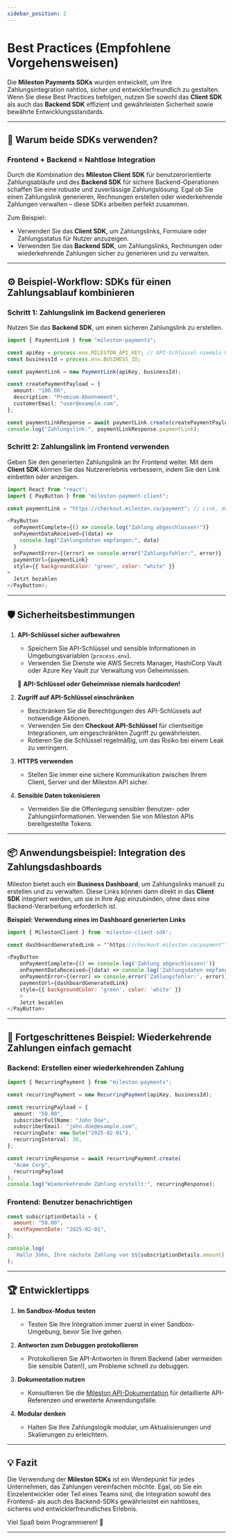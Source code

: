 ```yaml
---
sidebar_position: 2
---
```


# Best Practices (Empfohlene Vorgehensweisen)

Die **Mileston Payments SDKs** wurden entwickelt, um Ihre Zahlungsintegration nahtlos, sicher und entwicklerfreundlich zu gestalten. Wenn Sie diese Best Practices befolgen, nutzen Sie sowohl das **Client SDK** als auch das **Backend SDK** effizient und gewährleisten Sicherheit sowie bewährte Entwicklungsstandards.

---

## 🚀 Warum beide SDKs verwenden?

### Frontend + Backend = Nahtlose Integration

Durch die Kombination des **Mileston Client SDK** für benutzerorientierte Zahlungsabläufe und des **Backend SDK** für sichere Backend-Operationen schaffen Sie eine robuste und zuverlässige Zahlungslösung. Egal ob Sie einen Zahlungslink generieren, Rechnungen erstellen oder wiederkehrende Zahlungen verwalten – diese SDKs arbeiten perfekt zusammen.

Zum Beispiel:

- Verwenden Sie das **Client SDK**, um Zahlungslinks, Formulare oder Zahlungsstatus für Nutzer anzuzeigen.
- Verwenden Sie das **Backend SDK**, um Zahlungslinks, Rechnungen oder wiederkehrende Zahlungen sicher zu generieren und zu verwalten.

---

## ⚙️ Beispiel-Workflow: SDKs für einen Zahlungsablauf kombinieren

### Schritt 1: Zahlungslink im Backend generieren

Nutzen Sie das **Backend SDK**, um einen sicheren Zahlungslink zu erstellen.

```typescript
import { PaymentLink } from "mileston-payments";

const apiKey = process.env.MILESTON_API_KEY; // API-Schlüssel niemals hardcoden!
const businessId = process.env.BUSINESS_ID;

const paymentLink = new PaymentLink(apiKey, businessId);

const createPaymentPayload = {
  amount: "100.00",
  description: "Premium-Abonnement",
  customerEmail: "user@example.com",
};

const paymentLinkResponse = await paymentLink.create(createPaymentPayload);
console.log("Zahlungslink:", paymentLinkResponse.paymentLink);
```

### Schritt 2: Zahlungslink im Frontend verwenden

Geben Sie den generierten Zahlungslink an Ihr Frontend weiter. Mit dem **Client SDK** können Sie das Nutzererlebnis verbessern, indem Sie den Link einbetten oder anzeigen.

```javascript
import React from "react";
import { PayButton } from "mileston-payment-client";

const paymentLink = "https://checkout.mileston.co/payment"; // Link, der im Backend generiert wurde

<PayButton
  onPaymentComplete={() => console.log("Zahlung abgeschlossen!")}
  onPaymentDataReceived={(data) =>
    console.log("Zahlungsdaten empfangen:", data)
  }
  onPaymentError={(error) => console.error("Zahlungsfehler:", error)}
  paymentUrl={paymentLink}
  style={{ backgroundColor: "green", color: "white" }}
>
  Jetzt bezahlen
</PayButton>;
```

---

## 🛡️ Sicherheitsbestimmungen

1. **API-Schlüssel sicher aufbewahren**

   - Speichern Sie API-Schlüssel und sensible Informationen in Umgebungsvariablen (`process.env`).
   - Verwenden Sie Dienste wie AWS Secrets Manager, HashiCorp Vault oder Azure Key Vault zur Verwaltung von Geheimnissen.

   🚫 **API-Schlüssel oder Geheimnisse niemals hardcoden!**

2. **Zugriff auf API-Schlüssel einschränken**

   - Beschränken Sie die Berechtigungen des API-Schlüssels auf notwendige Aktionen.
   - Verwenden Sie den **Checkout API-Schlüssel** für clientseitige Integrationen, um eingeschränkten Zugriff zu gewährleisten.
   - Rotieren Sie die Schlüssel regelmäßig, um das Risiko bei einem Leak zu verringern.

3. **HTTPS verwenden**

   - Stellen Sie immer eine sichere Kommunikation zwischen Ihrem Client, Server und der Mileston API sicher.

4. **Sensible Daten tokenisieren**
   - Vermeiden Sie die Offenlegung sensibler Benutzer- oder Zahlungsinformationen. Verwenden Sie von Mileston APIs bereitgestellte Tokens.

---

## 📦 Anwendungsbeispiel: Integration des Zahlungsdashboards

Mileston bietet auch ein **Business Dashboard**, um Zahlungslinks manuell zu erstellen und zu verwalten. Diese Links können dann direkt in das **Client SDK** integriert werden, um sie in Ihre App einzubinden, ohne dass eine Backend-Verarbeitung erforderlich ist.

**Beispiel: Verwendung eines im Dashboard generierten Links**

```javascript
import { MilestonClient } from 'mileston-client-sdk';

const dashboardGeneratedLink = ""https://checkout.mileston.co/payment"";

<PayButton
    onPaymentComplete={() => console.log('Zahlung abgeschlossen!')}
    onPaymentDataReceived={(data) => console.log('Zahlungsdaten empfangen:', data)}
    onPaymentError={(error) => console.error('Zahlungsfehler:', error)}
    paymentUrl={dashboardGeneratedLink}
    style={{ backgroundColor: 'green', color: 'white' }}
    >
    Jetzt bezahlen
</PayButton>
```

---

## 🧰 Fortgeschrittenes Beispiel: Wiederkehrende Zahlungen einfach gemacht

### Backend: Erstellen einer wiederkehrenden Zahlung

```typescript
import { RecurringPayment } from "mileston-payments";

const recurringPayment = new RecurringPayment(apiKey, businessId);

const recurringPayload = {
  amount: "50.00",
  subscriberFullName: "John Doe",
  subscriberEmail: "john.doe@example.com",
  recurringDate: new Date("2025-02-01"),
  recurringInterval: 30,
};

const recurringResponse = await recurringPayment.create(
  "Acme Corp",
  recurringPayload
);
console.log("Wiederkehrende Zahlung erstellt:", recurringResponse);
```

### Frontend: Benutzer benachrichtigen

```javascript
const subscriptionDetails = {
  amount: "50.00",
  nextPaymentDate: "2025-02-01",
};

console.log(
  `Hallo John, Ihre nächste Zahlung von $${subscriptionDetails.amount} ist fällig am ${subscriptionDetails.nextPaymentDate}.`
);
```

---

## 🏆 Entwicklertipps

1. **Im Sandbox-Modus testen**

   - Testen Sie Ihre Integration immer zuerst in einer Sandbox-Umgebung, bevor Sie live gehen.

2. **Antworten zum Debuggen protokollieren**

   - Protokollieren Sie API-Antworten in Ihrem Backend (aber vermeiden Sie sensible Daten!), um Probleme schnell zu debuggen.

3. **Dokumentation nutzen**

   - Konsultieren Sie die [Mileston API-Dokumentation](https://docs.mileston.co) für detaillierte API-Referenzen und erweiterte Anwendungsfälle.

4. **Modular denken**
   - Halten Sie Ihre Zahlungslogik modular, um Aktualisierungen und Skalierungen zu erleichtern.

---

## 💡 Fazit

Die Verwendung der **Mileston SDKs** ist ein Wendepunkt für jedes Unternehmen, das Zahlungen vereinfachen möchte. Egal, ob Sie ein Einzelentwickler oder Teil eines Teams sind, die Integration sowohl des Frontend- als auch des Backend-SDKs gewährleistet ein nahtloses, sicheres und entwicklerfreundliches Erlebnis.

Viel Spaß beim Programmieren! 🚀

---
